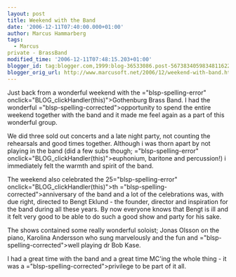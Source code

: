 ```yaml
---
layout: post
title: Weekend with the Band
date: '2006-12-11T07:40:00.000+01:00'
author: Marcus Hammarberg
tags:
  - Marcus
private - BrassBand
modified_time: '2006-12-11T07:48:15.203+01:00'
blogger_id: tag:blogger.com,1999:blog-36533086.post-5673834059834811622
blogger_orig_url: http://www.marcusoft.net/2006/12/weekend-with-band.html
---
```


Just back
from a wonderful weekend with the <span>="blsp-spelling-error"
onclick="BLOG_clickHandler(this)">Gothenburg</span> Brass Band. I had
the wonderful <span>="blsp-spelling-corrected">opportunity</span> to spend the entire
weekend together with the band and it made me feel again as a part of
this wonderful group.

We did three sold out concerts and a late night party, not counting the
rehearsals and good times together. Although i was thorn apart by not
playing in the band (did a few subs though; <span>="blsp-spelling-error"
onclick="BLOG_clickHandler(this)">euphonium</span>, baritone and <span
id="SPELLING_ERROR_3"
class="blsp-spelling-corrected">percussion</span>!) i immediately felt
the warmth and spirit of the band.

The weekend also celebrated the 25<span>="blsp-spelling-error" onclick="BLOG_clickHandler(this)">th</span>
<span>="blsp-spelling-corrected">anniversary</span> of the band and a lot
of the celebrations was, with due right, directed to Bengt <span
id="SPELLING_ERROR_6" class="blsp-spelling-error"
onclick="BLOG_clickHandler(this)">Eklund</span> - the founder, director
and inspiration for the band during all these years. By now <span
id="SPELLING_ERROR_7" class="blsp-spelling-corrected">everyone</span>
knows that Bengt is ill and it felt very good to be able to do such a
good show and party for his sake.

The shows contained some really wonderful soloist; Jonas <span
id="SPELLING_ERROR_8" class="blsp-spelling-error"
onclick="BLOG_clickHandler(this)">Olsson</span> on the piano, Karolina
<span id="SPELLING_ERROR_9" class="blsp-spelling-error"
onclick="BLOG_clickHandler(this)">Andersson</span> who sung marvelously
and the fun and <span>="blsp-spelling-corrected">well playing</span> <span
id="SPELLING_ERROR_11" class="blsp-spelling-error"
onclick="BLOG_clickHandler(this)">dr</span> Bob <span
id="SPELLING_ERROR_12" class="blsp-spelling-error"
onclick="BLOG_clickHandler(this)">Kase</span>.

I had a great time with the band and a great time <span
id="SPELLING_ERROR_13" class="blsp-spelling-error"
onclick="BLOG_clickHandler(this)">MC'ing</span> the whole thing - it was
a <span>="blsp-spelling-corrected">privilege</span> to be part of it all.
